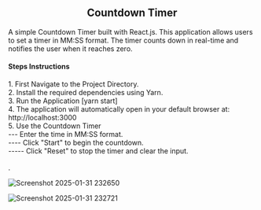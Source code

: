 <h2><center>Countdown Timer</center></h2>
A simple Countdown Timer built with React.js. This application allows users to set a timer in MM:SS format. The timer counts down in real-time and notifies the user when it reaches zero.
<br/>
<h4>Steps Instructions</h4>
1. First Navigate to the Project Directory.<br>
2. Install the required dependencies using Yarn.<br> 
3. Run the Application [yarn start]<br>
4. The application will automatically open in your default browser at: http://localhost:3000<br>
5. Use the Countdown Timer<br>
--- Enter the time in MM:SS format.<br>
---- Click "Start" to begin the countdown.<br>
----- Click "Reset" to stop the timer and clear the input.<br><br>.


![Screenshot 2025-01-31 232650](https://github.com/user-attachments/assets/fedc8d5f-e4cd-492f-92d9-4656427630de)

![Screenshot 2025-01-31 232721](https://github.com/user-attachments/assets/ff34db2d-6385-4f5f-8b54-45e787295025)
